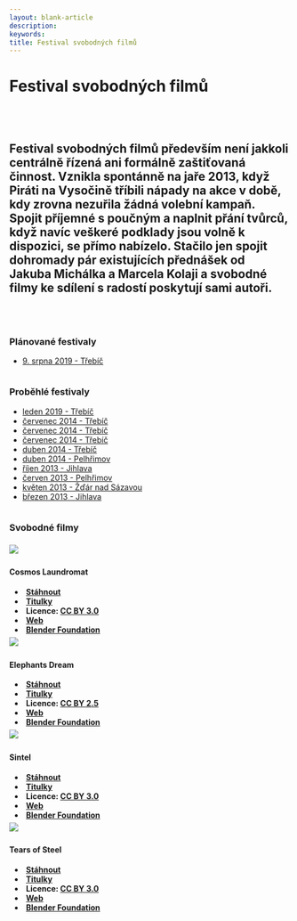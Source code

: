 ```yaml
---
layout: blank-article
description: 
keywords: 
title: Festival svobodných filmů
---
```


<div class="pce-hero pce-hero--entry">
    <div class="pce-hero__content">
        <h1 class="c-page-title">Festival svobodných filmů</h1><br><br>
        <h2 class="t-h4-alt"> Festival svobodných filmů především není jakkoli centrálně řízená ani formálně zaštiťovaná činnost. Vznikla spontánně na jaře 2013, když Piráti na Vysočině tříbili nápady na akce v době, kdy zrovna nezuřila žádná volební kampaň. Spojit příjemné s poučným a naplnit přání tvůrců, když navíc veškeré podklady jsou volně k dispozici, se přímo nabízelo. Stačilo jen spojit dohromady pár existujících přednášek od Jakuba Michálka a Marcela Kolaji a svobodné filmy ke sdílení s radostí poskytují sami autoři.</h2>
    </div>
</div>
<br>
<br>
<div class="row o-section-block c-emphasized-text">
    <div class="medium-12 large-12 columns">
        <section class="o-section">
            <div class="o-secion-header o-section-header--bordered">
                <h3 class="o-section__heading t-h4-super">Plánované festivaly</h3>
            </div>
            <div class="u-1margin--top">
                <ul>  
                    <li><a href="https://www.facebook.com/events/2363030860639892/" target="_blank">9. srpna 2019 - Třebíč</a></li>
                </ul>
            </div>
        </section>
    </div>
    <div class="medium-12 large-12 columns">
        <section class="o-section">
            <div class="o-secion-header o-section-header--bordered">
                <h3 class="o-section__heading t-h4-super">Proběhlé festivaly</h3>
            </div>
            <div class="u-1margin--top">
                <ul>
                    <li><a href="https://vysocina.pirati.cz/aktuality/fsf-trebic.html">leden 2019 - Třebíč</a></li>
                    <li><a href="https://wiki.pirati.cz/regiony/vysocina/fsf#v_trebici3" target="_blank" rel="noopener">červenec 2014 - Třebíč</a></li>
                    <li><a href="https://wiki.pirati.cz/regiony/vysocina/fsf#v_trebici2" target="_blank" rel="noopener">červenec 2014 - Třebíč</a></li>
                    <li><a href="https://wiki.pirati.cz/regiony/vysocina/fsf#v_trebici1" target="_blank" rel="noopener">červenec 2014 - Třebíč</a></li>
                    <li><a href="https://wiki.pirati.cz/regiony/vysocina/fsf#v_trebici" target="_blank" rel="noopener">duben 2014 - Třebíč</a></li>
                    <li><a href="https://wiki.pirati.cz/regiony/vysocina/fsf#v_pelhrimove1" target="_blank" rel="noopener">duben 2014 - Pelhřimov</a></li>
                    <li><a href="https://wiki.pirati.cz/regiony/vysocina/fsf#v_jihlave1" target="_blank" rel="noopener">říjen 2013 - Jihlava</a></li>
                    <li><a href="https://wiki.pirati.cz/regiony/vysocina/fsf#v_pelhrimove" target="_blank" rel="noopener">červen 2013 - Pelhřimov</a></li>
                    <li><a href="https://wiki.pirati.cz/regiony/vysocina/fsf#ve_zdaru_nad_sazavou" target="_blank" rel="noopener">květen 2013 - Žďár nad Sázavou</a></li>
                    <li><a href="https://wiki.pirati.cz/regiony/vysocina/fsf#v_jihlave" target="_blank" rel="noopener">březen 2013 - Jihlava</a></li>
                </ul>
            </div>
        </section>
    </div>
</div>

<div class="row o-section-block c-emphasized-text">
    <div class="medium-12 large-12 columns">
        <section class="o-section">
            <div class="o-secion-header o-section-header--bordered">
                <h3 class="o-section__heading t-h4-super">Svobodné filmy</h3>
            </div>
      </section>
    </div>
</div>

<div class="medium-12 large-6 columns">
  <section class="o-section">              
            <div class="c-program-candidate-badge"> 
              <div class="c-program-candidate-badge__avatar">
                <img src="https://raw.githubusercontent.com/pirati-web/vysocina.pirati.cz/master/assets/img/fsf/cosmos-laundromat.png" style="margin:5px 0px">
              </div>
              <div class="c-program-candidate-badge__description">
                <h4 class="c-program-candidate-badge__name"><span class="c-headline-anchor">Cosmos Laundromat</span></h4>
                <strong class="c-program-candidate-badge__profession">
                <li style="margin-left: 10px;"><a href="https://mega.nz/#!q6oSASjL!8QIrSiqRl_WTWAtZznGWXtd_kr6rk4c5QvFMYGbESr0" target="_blank" rel="noopener">Stáhnout</a></li>
                <li style="margin-left: 10px;"><a href="https://mega.nz/#!eyw2VChJ!fBfUGVQRO2To2x7gz3vYTIWdgmYD9ZlJ-5DdoOFd2fg" target="_blank" rel="noopener">Titulky</a></li> 
                <li style="margin-left: 10px;">Licence: <a href="https://creativecommons.org/licenses/by/3.0/" target="_blank" rel="noopener">CC BY 3.0</a></li>
                <li style="margin-left: 10px;"><a href="https://gooseberry.blender.org/" target="_blank" rel="noopener">Web</a></li>
                <li style="margin-left: 10px;"><a href="https://www.blender.org/foundation/" target="_blank" rel="noopener">Blender Foundation</a></li>    
                </strong>
              </div>
            </div>                         
            <div class="c-program-candidate-badge"> 
              <div class="c-program-candidate-badge__avatar">
                <img src="https://raw.githubusercontent.com/pirati-web/vysocina.pirati.cz/master/assets/img/fsf/elephants-dream.png" style="margin:5px 0px">
              </div>
              <div class="c-program-candidate-badge__description">
                <h4 class="c-program-candidate-badge__name"><span class="c-headline-anchor">Elephants Dream</span></h4>
                <strong class="c-program-candidate-badge__profession">
                <li style="margin-left: 10px;"><a href="https://mega.nz/#!XiAGCISA!sMRGSJ2wZUSV9yG-M98kz7Ujpk0GW24GHbPoIO2Yu7o" target="_blank" rel="noopener">Stáhnout</a></li>
                <li style="margin-left: 10px;"><a href="https://mega.nz/#!rqIACYzK!4_00D6Yi6Hnbj5BRMISP8AxlHD3JEWRNXtx510MjLkg" target="_blank" rel="noopener">Titulky</a></li> 
                <li style="margin-left: 10px;">Licence: <a href="https://creativecommons.org/licenses/by/2.5/" target="_blank" rel="noopener">CC BY 2.5</a></li>
                <li style="margin-left: 10px;"><a href="https://orange.blender.org/" target="_blank" rel="noopener">Web</a></li>
                <li style="margin-left: 10px;"><a href="https://www.blender.org/foundation/" target="_blank" rel="noopener">Blender Foundation</a></li>    
                </strong>
              </div>
            </div>
  </section>          
</div>

<div class="medium-12 large-6 columns">
  <section class="o-section">            
            <div class="c-program-candidate-badge"> 
              <div class="c-program-candidate-badge__avatar">
                <img src="https://raw.githubusercontent.com/pirati-web/vysocina.pirati.cz/master/assets/img/fsf/sintel.png" style="margin:5px 0px">
              </div>
              <div class="c-program-candidate-badge__description">
                <h4 class="c-program-candidate-badge__name"><span class="c-headline-anchor">Sintel</span></h4>
                <strong class="c-program-candidate-badge__profession">
                <li style="margin-left: 10px;"><a href="https://mega.nz/#!biYw2YzC!7UbWvB75TLxrwak5zylF_9lun69qCOoUi2X9qhVzu0s" target="_blank" rel="noopener">Stáhnout</a></li>
                <li style="margin-left: 10px;"><a href="https://mega.nz/#!PyIW3KzD!MIwxn-fHBU-oYfIWbiZnxMZlLP2ct83E3AS13T4rsSg" target="_blank" rel="noopener">Titulky</a></li> 
                <li style="margin-left: 10px;">Licence: <a href="https://creativecommons.org/licenses/by/3.0/" target="_blank" rel="noopener">CC BY 3.0</a></li>
                <li style="margin-left: 10px;"><a href="https://durian.blender.org/" target="_blank" rel="noopener">Web</a></li>
                <li style="margin-left: 10px;"><a href="https://www.blender.org/foundation/" target="_blank" rel="noopener">Blender Foundation</a></li>    
                </strong>
              </div>
            </div>            
            <div class="c-program-candidate-badge"> 
              <div class="c-program-candidate-badge__avatar">
                <img src="https://raw.githubusercontent.com/pirati-web/vysocina.pirati.cz/master/assets/img/fsf/tears-of-steel.png" style="margin:5px 0px">
              </div>
              <div class="c-program-candidate-badge__description">
                <h4 class="c-program-candidate-badge__name"><span class="c-headline-anchor">Tears of Steel</span></h4>
                <strong class="c-program-candidate-badge__profession">
                <li style="margin-left: 10px;"><a href="https://mega.nz/#!amRy3SBJ!abb6cV2NQye1RkgiO3YOAlkZY2wHphxtZdSqsRKHu3U" target="_blank" rel="noopener">Stáhnout</a></li>
                <li style="margin-left: 10px;"><a href="https://mega.nz/#!DjIUhIrA!6DUK2XCylzlJjdDhLByERQiK7b98Jtg5UKDQ4Xfnp88" target="_blank" rel="noopener">Titulky</a></li> 
                <li style="margin-left: 10px;">Licence: <a href="https://creativecommons.org/licenses/by/3.0/" target="_blank" rel="noopener">CC BY 3.0</a></li>
                <li style="margin-left: 10px;"><a href="https://mango.blender.org/" target="_blank" rel="noopener">Web</a></li>
                <li style="margin-left: 10px;"><a href="https://www.blender.org/foundation/" target="_blank" rel="noopener">Blender Foundation</a></li>    
                </strong>
              </div>
            </div>
  </section>
</div>
           
            

